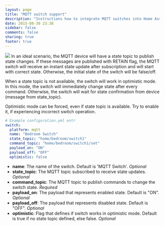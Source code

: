 ```yaml
---
layout: page
title: "MQTT switch support"
description: "Instructions how to integrate MQTT switches into Home Assistant."
date: 2015-08-30 23:38
sidebar: false
comments: false
sharing: true
footer: true
---
```


<img src='/images/supported_brands/mqtt.png' class='brand pull-right' />
In an ideal scenario, the MQTT device will have a state topic to publish
state changes. If these messages are published with RETAIN flag, the MQTT
switch will receive an instant state update after subscription and will
start with correct state. Otherwise, the initial state of the switch will
be false/off.

When a state topic is not available, the switch will work in optimistic mode.
In this mode, the switch will immediately change state after every command.
Otherwise, the switch will wait for state confirmation from device
(message from state_topic).

Optimistic mode can be forced, even if state topic is available.
Try to enable it, if experiencing incorrect switch operation.

```yaml
# Example configuration.yml entr
switch:
  platform: mqtt
  name: "Bedroom Switch"
  state_topic: "home/bedroom/switch1"
  command_topic: "home/bedroom/switch1/set"
  payload_on: "ON"
  payload_off: "OFF"
  optimistic: false
```

- **name**: The name of the switch. Default is 'MQTT Switch'. *Optional*
- **state_topic**: The MQTT topic subscribed to receive state updates. *Optional*
- **command_topic**: The MQTT topic to publish commands to change the switch state. *Required*
- **payload_on**: The payload that represents enabled state. Default is "ON". *Optional*
- **payload_off**: The payload that represents disabled state. Default is "OFF". *Optional*
- **optimistic**: Flag that defines if switch works in optimistic mode. Default is true if no state topic defined, else false. *Optional*
